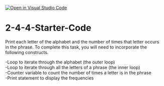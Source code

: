 [![Open in Visual Studio Code](https://classroom.github.com/assets/open-in-vscode-c66648af7eb3fe8bc4f294546bfd86ef473780cde1dea487d3c4ff354943c9ae.svg)](https://classroom.github.com/online_ide?assignment_repo_id=9711228&assignment_repo_type=AssignmentRepo)
# 2-4-4-Starter-Code

Print each letter of the alphabet and the number of times that letter occurs in the phrase. To complete this task, you will need to incorporate the following constructs.

-Loop to iterate through the alphabet (the outer loop)  
-Loop to iterate through all the letters of a phrase (the inner loop)  
-Counter variable to count the number of times a letter is in the phrase  
-Print statement to display the frequencies  
